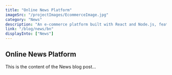 ```yaml
---
title: "Online News Platform"
imageSrc: "/projectImages/EcommerceImage.jpg"
category: "News"
description: "An e-commerce platform built with React and Node.js, featuring product listings, product searching, shopping cart, and checkout."
link: "/blog/news/bn"
displayInto: ["News"]
---
```


## Online News Platform

This is the content of the News blog post...
